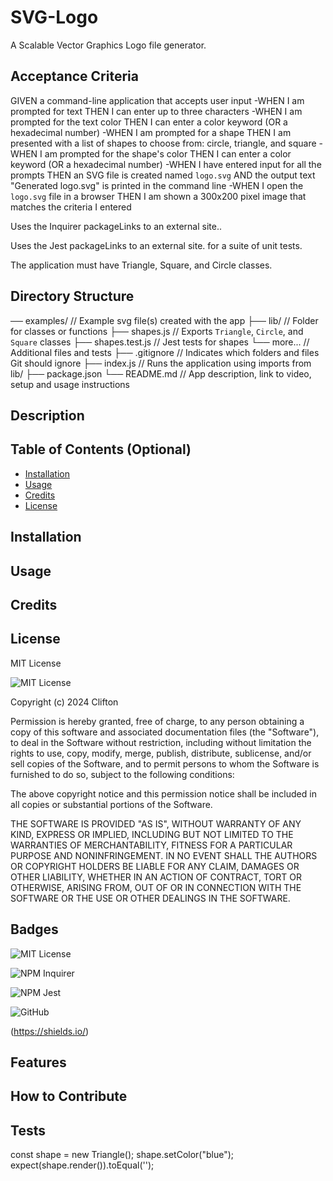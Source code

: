 # SVG-Logo
A Scalable Vector Graphics Logo file generator.

## Acceptance Criteria

GIVEN a command-line application that accepts user input
-WHEN I am prompted for text
THEN I can enter up to three characters
-WHEN I am prompted for the text color
THEN I can enter a color keyword (OR a hexadecimal number)
-WHEN I am prompted for a shape
THEN I am presented with a list of shapes to choose from: circle, triangle, and square
-WHEN I am prompted for the shape's color
THEN I can enter a color keyword (OR a hexadecimal number)
-WHEN I have entered input for all the prompts
THEN an SVG file is created named `logo.svg`
AND the output text "Generated logo.svg" is printed in the command line
-WHEN I open the `logo.svg` file in a browser
THEN I am shown a 300x200 pixel image that matches the criteria I entered

Uses the Inquirer packageLinks to an external site..

Uses the Jest packageLinks to an external site. for a suite of unit tests.

The application must have Triangle, Square, and Circle classes.

## Directory Structure

── examples/           // Example svg file(s) created with the app
├── lib/                // Folder for classes or functions
    ├── shapes.js       // Exports `Triangle`, `Circle`, and `Square` classes
    ├── shapes.test.js  // Jest tests for shapes
    └── more...         // Additional files and tests
├── .gitignore          // Indicates which folders and files Git should ignore
├── index.js            // Runs the application using imports from lib/
├── package.json
└── README.md           // App description, link to video, setup and usage instructions           

## Description

## Table of Contents (Optional)

- [Installation](#installation)
- [Usage](#usage)
- [Credits](#credits)
- [License](#license)

## Installation

## Usage

## Credits

## License
MIT License

![MIT License](https://img.shields.io/badge/License-MIT-purple)


Copyright (c) 2024 Clifton

Permission is hereby granted, free of charge, to any person obtaining a copy
of this software and associated documentation files (the "Software"), to deal
in the Software without restriction, including without limitation the rights
to use, copy, modify, merge, publish, distribute, sublicense, and/or sell
copies of the Software, and to permit persons to whom the Software is
furnished to do so, subject to the following conditions:

The above copyright notice and this permission notice shall be included in all
copies or substantial portions of the Software.

THE SOFTWARE IS PROVIDED "AS IS", WITHOUT WARRANTY OF ANY KIND, EXPRESS OR
IMPLIED, INCLUDING BUT NOT LIMITED TO THE WARRANTIES OF MERCHANTABILITY,
FITNESS FOR A PARTICULAR PURPOSE AND NONINFRINGEMENT. IN NO EVENT SHALL THE
AUTHORS OR COPYRIGHT HOLDERS BE LIABLE FOR ANY CLAIM, DAMAGES OR OTHER
LIABILITY, WHETHER IN AN ACTION OF CONTRACT, TORT OR OTHERWISE, ARISING FROM,
OUT OF OR IN CONNECTION WITH THE SOFTWARE OR THE USE OR OTHER DEALINGS IN THE
SOFTWARE.

## Badges

![MIT License](https://img.shields.io/badge/License-MIT-purple)

![NPM Inquirer](https://img.shields.io/badge/NPM-INQUIRER-blue)

![NPM Jest](https://img.shields.io/badge/NPM-JEST-orange)

![GitHub](https://img.shields.io/badge/GitHub-darkblue)


(https://shields.io/) 

## Features

## How to Contribute

## Tests

<!-- //The following example test should pass: -->

const shape = new Triangle();
shape.setColor("blue");
expect(shape.render()).toEqual('<polygon points="150, 18 244, 182 56, 182" fill="blue" />');